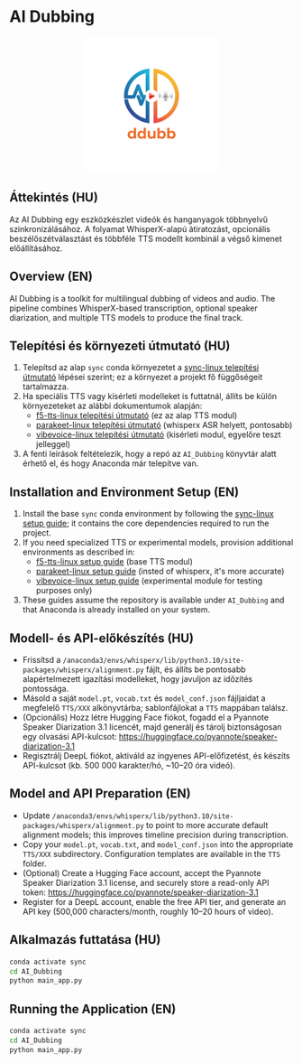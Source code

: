 
# AI Dubbing

<p align="center">
  <img src="static/logo.png" alt="AI Dubbing logo" width="240">
</p>

## Áttekintés (HU)
Az AI Dubbing egy eszközkészlet videók és hanganyagok többnyelvű szinkronizálásához. A folyamat WhisperX-alapú átiratozást, opcionális beszélőszétválasztást és többféle TTS modellt kombinál a végső kimenet előállításához.

## Overview (EN)
AI Dubbing is a toolkit for multilingual dubbing of videos and audio. The pipeline combines WhisperX-based transcription, optional speaker diarization, and multiple TTS models to produce the final track.

## Telepítési és környezeti útmutató (HU)
1. Telepítsd az alap `sync` conda környezetet a [sync-linux telepítési útmutató](ENVIROMENTS/sync-linux.md) lépései szerint; ez a környezet a projekt fő függőségeit tartalmazza.
2. Ha speciális TTS vagy kísérleti modelleket is futtatnál, állíts be külön környezeteket az alábbi dokumentumok alapján:
   - [f5-tts-linux telepítési útmutató](ENVIROMENTS/f5-tts-linux.md) (ez az alap TTS modul)
   - [parakeet-linux telepítési útmutató](ENVIROMENTS/parakeet-linux.md) (whisperx ASR helyett, pontosabb)
   - [vibevoice-linux telepítési útmutató](ENVIROMENTS/vibevoice-linux.md) (kisérleti modul, egyelőre teszt jelleggel)
3. A fenti leírások feltételezik, hogy a repó az `AI_Dubbing` könyvtár alatt érhető el, és hogy Anaconda már telepítve van.

## Installation and Environment Setup (EN)
1. Install the base `sync` conda environment by following the [sync-linux setup guide](ENVIROMENTS/sync-linux.md); it contains the core dependencies required to run the project.
2. If you need specialized TTS or experimental models, provision additional environments as described in:
   - [f5-tts-linux setup guide](ENVIROMENTS/f5-tts-linux.md) (base TTS modul)
   - [parakeet-linux setup guide](ENVIROMENTS/parakeet-linux.md) (insted of whisperx, it's more accurate)
   - [vibevoice-linux setup guide](ENVIROMENTS/vibevoice-linux..md) (experimental module for testing purposes only)
3. These guides assume the repository is available under `AI_Dubbing` and that Anaconda is already installed on your system.

## Modell- és API-előkészítés (HU)
- Frissítsd a `/anaconda3/envs/whisperx/lib/python3.10/site-packages/whisperx/alignment.py` fájlt, és állíts be pontosabb alapértelmezett igazítási modelleket, hogy javuljon az időzítés pontossága.
- Másold a saját `model.pt`, `vocab.txt` és `model_conf.json` fájljaidat a megfelelő `TTS/XXX` alkönyvtárba; sablonfájlokat a `TTS` mappában találsz.
- (Opcionális) Hozz létre Hugging Face fiókot, fogadd el a Pyannote Speaker Diarization 3.1 licencét, majd generálj és tárolj biztonságosan egy olvasási API-kulcsot: https://huggingface.co/pyannote/speaker-diarization-3.1
- Regisztrálj DeepL fiókot, aktiváld az ingyenes API-előfizetést, és készíts API-kulcsot (kb. 500 000 karakter/hó, ~10–20 óra videó).

## Model and API Preparation (EN)
- Update `/anaconda3/envs/whisperx/lib/python3.10/site-packages/whisperx/alignment.py` to point to more accurate default alignment models; this improves timeline precision during transcription.
- Copy your `model.pt`, `vocab.txt`, and `model_conf.json` into the appropriate `TTS/XXX` subdirectory. Configuration templates are available in the `TTS` folder.
- (Optional) Create a Hugging Face account, accept the Pyannote Speaker Diarization 3.1 license, and securely store a read-only API token: https://huggingface.co/pyannote/speaker-diarization-3.1
- Register for a DeepL account, enable the free API tier, and generate an API key (500,000 characters/month, roughly 10–20 hours of video).

## Alkalmazás futtatása (HU)
```bash
conda activate sync
cd AI_Dubbing
python main_app.py
```

## Running the Application (EN)
```bash
conda activate sync
cd AI_Dubbing
python main_app.py
```
